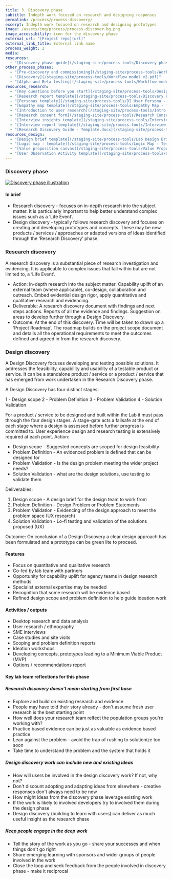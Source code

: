 ```yaml
---
title: 3. Discovery phase
subtitle: Indepth work focused on research and designing responses
permalink: /process/process-discovery/
excerpt: Indepth work focused on research and designing prototypes
image: /assets/img/process/process-discover-bg.png
image_accessibility: icon for the discovery phase
external_url: "[Project repo](url)"
external_link_title: External link name
process_weight: 2
media:
resources:
  - "[Discovery phase guide](/staging-site/process-tools/Discovery phase - Guide.docx)"
other_process_phases:
  - "[Pre-discovery and commissioning](/staging-site/process-tools/Workflow model v2.pdf)"
  - "[Discovery](/staging-site/process-tools/Workflow model v2.pdf)"
  - "[Alpha and Beta testing](/staging-site/process-tools/Workflow model v2.pdf)"
resources_research:
  - "[Key questions before you start](/staging-site/process-tools/Design discovery - Key questions.docx)"
  - "[Research report template](/staging-site/process-tools/Discovery Report - Template.docx)"
  - "[Personas template](/staging-site/process-tools/DI User Persona - Template.docx)"
  - "[Empathy map template](/staging-site/process-tools/Empathy Map - Template.pdf)"
  - "[Introduction to user research](/staging-site/process-tools/Intro to User Research.pptx)"
  - "[Research consent form](/staging-site/process-tools/Research Consent Form.docx)"
  - "[Interview insights template](/staging-site/process-tools/Interview Insights - Template.pptx)"
  - "[Interview report template](/staging-site/process-tools/Interview Report - Template.docx)"
  - "[Research Discovery Guide - Template.docx](/staging-site/process-tools/Research Discovery Guide - Template.docx)"
resources_design:
  - "[Design brief template](/staging-site/process-tools/Lab Design Brief 2 pager.docx)"
  - "[Logic map - template](/staging-site/process-tools/Logic Map - Template.docx)"
  - "[Value proposition canvas](/staging-site/process-tools/Value Proposition Canvas.pdf)"
  - "[User Observation Activity template](/staging-site/process-tools/User Observation Activity - Template.docx)"
---
```


### Discovery phase

[![Discovery phase illustration](/staging-site/assets/img/process/Discovery.png)](/staging-site/assets/img/process/Discovery.png)

#### In brief

* Research discovery - focuses on in-depth research into the subject matter. It is particularly important to help better understand complex issues such as a ‘Life Event’.
* Design discovery - typically follows research discovery and focuses on creating and developing prototypes and concepts. These may be new products / services / approaches  or  adapted versions of ideas identified through the ‘Research Discovery’ phase.

### Research discovery

A research discovery is a substantial piece of research investigation and evidencing. It is applicable to complex issues that fall within but are not limited to, a ‘Life Event’.

* Action: in-depth research into the subject matter. Capability uplift of an external team (where applicable), co-design, collaboration and outreach. Embed evidential design rigor, apply quantitative and qualitative research and evidencing.
* Deliverable: A research discovery document with findings and next steps actions. Reports of all the evidence and findings. Suggestion on areas to develop further through a Design Discovery.
* Outcome: At the end of this discovery. Time will be taken to drawn up a ‘Project Roadmap’. The roadmap builds on the project scope document and details all the operational requirements to meet the outcomes defined and agreed in from the research discovery.

### Design discovery

A Design Discovery focuses developing and testing possible solutions. It addresses the feasibility, capability and usability of a testable product or service. It can be a standalone product / service or a product / service that has emerged from work undertaken in the Research Discovery phase.

A Design Discovery has four distinct stages:

1 - Design scope
2 - Problem Definition
3 - Problem Validation
4 - Solution Validation

For a product / service to be designed and built within the Lab it must pass through the four design stages. A stage-gate acts a failsafe at the end of each stage where a design is assessed before further progress is committed to. User experience design and research testing is extensively required at each point.
Action:

* Design scope -  Suggested concepts are scoped for design feasibility
* Problem Definition - An evidenced problem is defined that can be designed for
* Problem Validation - Is the design problem meeting the wider project needs?
* Solution Validation - what are the design solutions, use testing to validate them

Deliverables:

1. Design scope -  A design brief for the design team to work from
2. Problem Definition - Design Problem or Problem Statements
3. Problem Validation - Evidencing of the design approach to meet the problem space (UX research)
4. Solution Validation - Lo-fi testing and validation of the solutions proposed (UX)

Outcome: On conclusion of a Design Discovery a clear design approach has been formulated and a prototype can be green lite to proceed.

#### Features

* Focus on quantitative and qualitative research
* Co-led by lab team with partners
* Opportunity for capability uplift for agency teams in design research methods
* Specialist external expertise may be needed
* Recognition that some research will be evidence based
* Refined design scope and problem definition to help guide ideation work

#### Activities / outputs

* Desktop research and data analysis
* User research / ethnography
* SME interviews
* Case studies and site visits
* Scoping and problem definition reports
* Ideation workshops
* Developing concepts, prototypes leading to a Minimum Viable Product (MVP)
* Options / recommendations report

#### Key lab team reflections for this phase

##### Research discovery doesn't mean starting from first base

* Explore and build on existing research and evidence
* People may have told their story already - don't assume fresh user research is the best starting point
* How well does your research team relfect the population groups you're working with?
* Practice based evidence can be just as valuable as evidence based practice
* Lean against the problem - avoid the trap of rushing to solutionize too soon
* Take time to understand the problem and the system that holds it

##### Design discovery work can include new and existing ideas

* How will users be involved in the design discovery work? If not, why not?
* Don't discount adopting and adapting ideas from elsewhere - creative responses don't always need to be new
* How might ideas from the discovery phase leverage existing work
* If the work is likely to involved developers try to involved them during the design phase
* Design discovery (building to learn with users) can deliver as much useful insight as the research phase

##### Keep people engage in the deep work

* Tell the story of the work as you go - share your successes and when things don't go right
* Share emerging learning with sponsors and wider groups of people involved in the work
* Close the loop and seek feedback from the people involved in discovery phase - make it reciprocal
